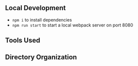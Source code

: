 
## Local Development
- `npm i` to install dependencies
- `npm run start` to start a local webpack server on port 8080


## Tools Used


## Directory Organization